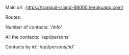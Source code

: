 Main url : https://tranquil-island-88000.herokuapp.com/

Routes:

Number of contacts: '/info'

All the contacts: '/api/persons'

Contacts by id: '/api/persons/:id'

